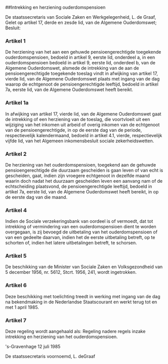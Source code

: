 <meta http-equiv='Content-Type' content='text/html; charset=utf-8' />

##Intrekking en herziening ouderdomspensioen

De staatssecretaris van Sociale Zaken en Werkgelegenheid, L. de Graaf,  
Gelet op artikel 17, derde en zesde lid, van de Algemene Ouderdomswet;
Besluit:    

### Artikel  1  

De herziening van het aan een gehuwde pensioengerechtigde toegekende ouderdomspensioen, bedoeld in artikel 9, eerste lid, onderdeel a, in een ouderdomspensioen bedoeld in artikel 9, eerste lid, onderdeel b, van de Algemene Ouderdomswet, alsmede de intrekking van de aan de pensioengerechtigde toegekende toeslag vindt in afwijking van artikel 17, vierde lid, van de Algemene Ouderdomswet plaats met ingang van de dag waarop de echtgenoot de pensioengerechtigde leeftijd, bedoeld in artikel 7a, eerste lid, van de Algemene Ouderdomswet heeft bereikt.  

### Artikel  1a  

In afwijking van artikel 17, vierde lid, van de Algemene Ouderdomswet gaat de intrekking of een herziening van de toeslag, die voortvloeit uit een wijziging van het inkomen uit arbeid of overig inkomen van de echtgenoot van de pensioengerechtigde, in op de eerste dag van de periode, respectievelijk kalendermaand, bedoeld in artikel 4.1, vierde, respectievelijk vijfde lid, van het Algemeen inkomensbesluit sociale zekerheidswetten.  

### Artikel  2  

De herziening van het ouderdomspensioen, toegekend aan de gehuwde pensioengerechtigde die duurzaam gescheiden is gaan leven of van echt is gescheiden, gaat, indien zijn vroegere echtgenoot in dezelfde maand waarin doch nadat het duurzaam gescheiden leven een aanvang nam of de echtscheiding plaatsvond, de pensioengerechtigde leeftijd, bedoeld in artikel 7a, eerste lid, van de Algemene Ouderdomswet heeft bereikt, in op de eerste dag van die maand.  

### Artikel  4  

Indien de Sociale verzekeringsbank van oordeel is of vermoedt, dat tot intrekking of vermindering van een ouderdomspensioen dient te worden overgegaan, is zij bevoegd de uitbetaling van het ouderdomspensioen of van een gedeelte daarvan, indien het de eerste uitbetaling betreft, op te schorten of, indien het latere uitbetalingen betreft, te schorsen.  

### Artikel  5  

De beschikking van de Minister van Sociale Zaken en Volksgezondheid van 5 december 1956, nr. 5612, Stcrt. 1956, 241, wordt ingetrokken.  

### Artikel  6  

Deze beschikking met toelichting treedt in werking met ingang van de dag na bekendmaking in de Nederlandse Staatscourant en werkt terug tot en met 1 april 1985.  

### Artikel  7  

Deze regeling wordt aangehaald als: Regeling nadere regels inzake intrekking en herziening van het ouderdomspensioen.  

's-Gravenhage 
12 juli 1985    

De 
staatssecretaris voornoemd, 
L. deGraaf    

